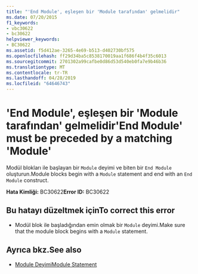 ```yaml
---
title: "'End Module', eşleşen bir 'Module tarafından' gelmelidir"
ms.date: 07/20/2015
f1_keywords:
- vbc30622
- bc30622
helpviewer_keywords:
- BC30622
ms.assetid: f5d412ae-3265-4e69-b513-d402730bf575
ms.openlocfilehash: ff29d34ba5c8538170019aa1f686f4b4f35c6013
ms.sourcegitcommit: 2701302a99cafbe0d86d53d540eb0fa7e9b46b36
ms.translationtype: MT
ms.contentlocale: tr-TR
ms.lasthandoff: 04/28/2019
ms.locfileid: "64646743"
---
```

# <a name="end-module-must-be-preceded-by-a-matching-module"></a><span data-ttu-id="5feb4-102">'End Module', eşleşen bir 'Module tarafından' gelmelidir</span><span class="sxs-lookup"><span data-stu-id="5feb4-102">'End Module' must be preceded by a matching 'Module'</span></span>
<span data-ttu-id="5feb4-103">Modül blokları ile başlayan bir `Module` deyimi ve biten bir `End Module` oluşturun.</span><span class="sxs-lookup"><span data-stu-id="5feb4-103">Module blocks begin with a `Module` statement and end with an `End Module` construct.</span></span>  
  
 <span data-ttu-id="5feb4-104">**Hata Kimliği:** BC30622</span><span class="sxs-lookup"><span data-stu-id="5feb4-104">**Error ID:** BC30622</span></span>  
  
## <a name="to-correct-this-error"></a><span data-ttu-id="5feb4-105">Bu hatayı düzeltmek için</span><span class="sxs-lookup"><span data-stu-id="5feb4-105">To correct this error</span></span>  
  
- <span data-ttu-id="5feb4-106">Modül blok ile başladığından emin olmak bir `Module` deyimi.</span><span class="sxs-lookup"><span data-stu-id="5feb4-106">Make sure that the module block begins with a `Module` statement.</span></span>  
  
## <a name="see-also"></a><span data-ttu-id="5feb4-107">Ayrıca bkz.</span><span class="sxs-lookup"><span data-stu-id="5feb4-107">See also</span></span>

- [<span data-ttu-id="5feb4-108">Module Deyimi</span><span class="sxs-lookup"><span data-stu-id="5feb4-108">Module Statement</span></span>](../../visual-basic/language-reference/statements/module-statement.md)
